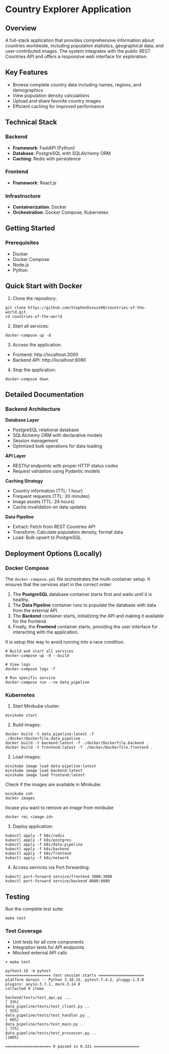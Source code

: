 # Country Explorer Application

## Overview

A full-stack application that provides comprehensive information about countries worldwide, including population statistics, geographical data, and user-contributed images. The system integrates with the public REST Countries API and offers a responsive web interface for exploration.

## Key Features

- Browse complete country data including names, regions, and demographics
- View population density calculations
- Upload and share favorite country images
- Efficient caching for improved performance

## Technical Stack

### Backend

- **Framework**: FastAPI (Python)
- **Database**: PostgreSQL with SQLAlchemy ORM
- **Caching**: Redis with persistence

### Frontend
- **Framework**: React.js

### Infrastructure

- **Containerization**: Docker
- **Orchestration**: Docker Compose, Kubernetes

## Getting Started

### Prerequisites

- Docker
- Docker Compose
- Node.js
- Python

## Quick Start with Docker

1. Clone the repository:

```
git clone https://github.com/StephenDsouza90/countries-of-the-world.git
cd countries-of-the-world
```

2. Start all services:

```
docker-compose up -d
```

3. Access the application:

- Frontend: http://localhost:3000
- Backend API: http://localhost:8080

4. Stop the application:

```
docker-compose down
```

## Detailed Documentation

### Backend Architecture

**Database Layer**

- PostgreSQL relational database
- SQLAlchemy ORM with declarative models
- Session management
- Optimized bulk operations for data loading

**API Layer**

- RESTful endpoints with proper HTTP status codes
- Request validation using Pydantic models

**Caching Strategy**

- Country information (TTL: 1 hour)
- Frequent requests (TTL: 30 minutes)
- Image assets (TTL: 24 hours)
- Cache invalidation on data updates

**Data Pipeline**

- Extract: Fetch from REST Countries API
- Transform: Calculate population density, format data
- Load: Bulk upsert to PostgreSQL

## Deployment Options (Locally)

### Docker Compose

The `docker-compose.yml` file orchestrates the multi-container setup. It ensures that the services start in the correct order:

1. The **PostgreSQL** database container starts first and waits until it is healthy.
2. The **Data Pipeline** container runs to populate the database with data from the external API.
3. The **Backend** container starts, initializing the API and making it available for the frontend.
4. Finally, the **Frontend** container starts, providing the user interface for interacting with the application.

It is setup this way to avoid running into a race condition.

```
# Build and start all services
docker-compose up -d --build

# View logs
docker-compose logs -f

# Run specific service
docker-compose run --rm data_pipeline
```

### Kubernetes

1. Start Minikube cluster:

```
minikube start
```

2. Build images:
```
docker build -t data_pipeline:latest -f ./docker/Dockerfile.data_pipeline .
docker build -t backend:latest -f ./docker/Dockerfile.backend .
docker build -t frontend:latest -f ./docker/Dockerfile.frontend .
```

2. Load images:
```
minikube image load data-pipeline:latest
minikube image load backend:latest
minikube image load frontend:latest
```

Check if the images are available in Minikube:
```
minikube ssh
docker images
```

Incase you want to remove an image from minikube
```
docker rmi <image-id>
```

3. Deploy application:
```
kubectl apply -f k8s/redis 
kubectl apply -f k8s/postgres 
kubectl apply -f k8s/data-pipeline
kubectl apply -f k8s/backend
kubectl apply -f k8s/frontend
kubectl apply -f k8s/network
```

4. Access services via Port forwarding:
```
kubectl port-forward service/frontend 3000:3000
kubectl port-forward service/backend 8080:8080
```

## Testing

Run the complete test suite:

```
make test
```

### Test Coverage

- Unit tests for all core components
- Integration tests for API endpoints
- Mocked external API calls

```
✗ make test

python3.10 -m pytest
==================== test session starts ====================
platform darwin -- Python 3.10.15, pytest-7.4.2, pluggy-1.5.0
plugins: anyio-3.7.1, mock-3.14.0
collected 9 items                                                                                                                                                                         

backend/tests/test_api.py ...                                                            [ 33%]
data_pipeline/tests/test_client.py ..                                                    [ 55%]
data_pipeline/tests/test_handler.py .                                                    [ 66%]
data_pipeline/tests/test_main.py .                                                       [ 77%]
data_pipeline/tests/test_processor.py ..                                                 [100%]

==================== 9 passed in 0.32s ====================
```
